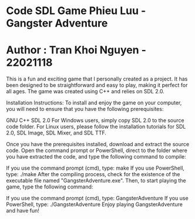 # Code SDL Game Phieu Luu - Gangster Adventure
# Author : Tran Khoi Nguyen - 22021118
This is a fun and exciting game that I personally created as a project. It has been designed to be straightforward and easy to play, making it perfect for all ages. The game was created using C++ and relies on SDL 2.0.

Installation Instructions:
To install and enjoy the game on your computer, you will need to ensure that you have the following prerequisites:

GNU C++
SDL 2.0
For Windows users, simply copy SDL 2.0 to the source code folder. For Linux users, please follow the installation tutorials for SDL 2.0, SDL Image, SDL Mixer, and SDL TTF.

Once you have the prerequisites installed, download and extract the source code. Open the command prompt or PowerShell, direct to the folder where you have extracted the code, and type the following command to compile:

If you use the command prompt (cmd), type: make
If you use PowerShell, type: ./make
After the compiling process, check for the existence of the executable file named "GangsterAdventure.exe". Then, to start playing the game, type the following command:

If you use the command prompt (cmd), type: GangsterAdventure
If you use PowerShell, type: ./GangsterAdventure
Enjoy playing GangsterAdventure and have fun!